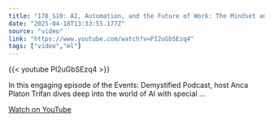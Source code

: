 ```yaml
---
title: "178_S10: AI, Automation, and the Future of Work: The Mindset and Implementation ft. Noah Riley"
date: "2025-04-18T13:33:55.177Z"
source: "video"
link: "https://www.youtube.com/watch?v=PI2uGbSEzq4"
tags: ["video","ml"]
---
```


{{< youtube PI2uGbSEzq4 >}}

In this engaging episode of the Events: Demystified Podcast, host Anca Platon Trifan dives deep into the world of AI with special ...

[Watch on YouTube](https://www.youtube.com/watch?v=PI2uGbSEzq4)
